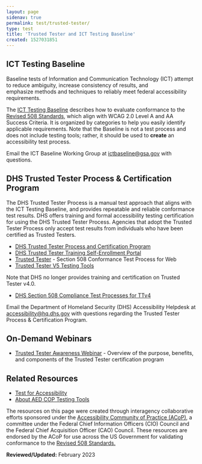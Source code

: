 ```yaml
---
layout: page
sidenav: true
permalink: test/trusted-tester/
type: test
title: 'Trusted Tester and ICT Testing Baseline'
created: 1527031851
---
```


## ICT Testing Baseline

Baseline tests&nbsp;of Information and Communication Technology (ICT) attempt to reduce ambiguity, increase consistency of results, and emphasize&nbsp;methods and techniques to reliably meet federal accessibility requirements.

The&nbsp;[ICT Testing Baseline][1] describes how to evaluate conformance to the [Revised 508 Standards][2], which align with WCAG 2.0 Level A and AA Success Criteria. It is organized by categories to help you easily identify applicable requirements. Note that the Baseline is not a test process and does not include testing tools; rather, it should be used to **create** an accessibility test process.

Email the ICT Baseline Working Group at <ictbaseline@gsa.gov> with questions.

## DHS Trusted Tester Process & Certification Program

The DHS Trusted Tester Process is a manual test approach that aligns with the ICT Testing Baseline, and provides repeatable and reliable conformance test results. DHS offers training and formal accessibility testing certification for using the DHS Trusted Tester Process. Agencies that adopt the Trusted Tester Process only accept test results from individuals who have been certified as Trusted Testers.

  * [DHS Trusted Tester Process and Certification Program][3]
  * [DHS Trusted Tester Training Self-Enrollment Portal][11]
  * [Trusted Tester][4] - Section 508 Conformance Test Process for Web
  * [Trusted Tester V5 Testing Tools][5]

Note that DHS no longer provides training and certification on Trusted Tester v4.0.

   * [DHS Section 508 Compliance Test Processes for TTv4][6]

Email the Department of Homeland Security (DHS) Accessibility Helpdesk at <accessibility@hq.dhs.gov> with questions regarding the Trusted Tester Process & Certification Program.

## On-Demand Webinars

   * [Trusted Tester Awareness Webinar][10] - Overview of the purpose, benefits, and components of the Trusted Tester certification program

## Related Resources

  * [Test for Accessibility][7]
  * [About AED COP Testing Tools][8]

The resources on this page were created through interagency collaborative efforts sponsored under the  [Accessibility Community of Practice (ACoP)][9], a committee under the Federal Chief Information Officers (CIO) Council and the Federal Chief Acquisition Officer (CAO) Council. These resources are endorsed by the ACoP for use across the US Government for validating conformance to the [Revised 508 Standards.][2]

**Reviewed/Updated:** February 2023

 [1]: https://ictbaseline.access-board.gov/
 [2]: https://www.access-board.gov/guidelines-and-standards/communications-and-it/about-the-ict-refresh/final-rule/text-of-the-standards-and-guidelines
 [3]: https://www.dhs.gov/trusted-tester
 [4]: https://section508coordinators.github.io/TrustedTester/
 [5]: https://www.dhs.gov/news/2018/07/13/trusted-tester-v5-testing-tools
 [6]: https://www.dhs.gov/compliance-test-processes
 [7]: {{site.baseurl}}/test
 [8]: {{site.baseurl}}/test/about-testing-tools
 [9]: https://www.cio.gov/about/members-and-leadership/accessibility-cop/
 [10]: https://assets.section508.gov/files/Trusted%20Tester%20Awareness%20Webinar_0.pptx
 [11]: https://training.section508testing.net/
